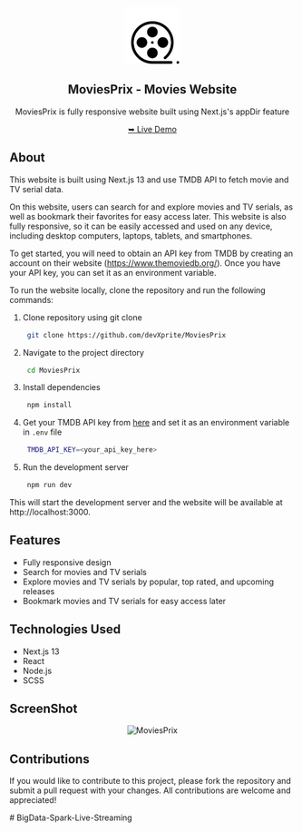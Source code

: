 <div align="center">
    <img src="./public/android-chrome-192x192.png" alt="MoviesPrix" width="100" />
  <h2>MoviesPrix - Movies Website</h2>
  <p>MoviesPrix is fully responsive website built using Next.js's appDir feature </p>
    <a href="https://moviesprix.netlify.app/" target="_blank">➥ Live Demo</a>
</div>

## About
This website is built using Next.js 13 and use TMDB API to fetch movie and TV serial data.

On this website, users can search for and explore movies and TV serials, as well as bookmark their favorites for easy access later. This website is also fully responsive, so it can be easily accessed and used on any device, including desktop computers, laptops, tablets, and smartphones.

To get started, you will need to obtain an API key from TMDB by creating an account on their website (https://www.themoviedb.org/). Once you have your API key, you can set it as an environment variable.

To run the website locally, clone the repository and run the following commands:

1. Clone repository using git clone
   ```bash
    git clone https://github.com/devXprite/MoviesPrix
    ```
2. Navigate to the project directory
   ```bash
    cd MoviesPrix
    ```
3. Install dependencies
   ```bash
    npm install
    ```
4. Get your TMDB API key from [here](https://www.themoviedb.org/) and set it as an environment variable in `.env` file
   ```bash
    TMDB_API_KEY=<your_api_key_here>
    ```
5. Run the development server
   ```bash
    npm run dev
    ```

This will start the development server and the website will be available at http://localhost:3000.

## Features
- Fully responsive design
- Search for movies and TV serials
- Explore movies and TV serials by popular, top rated, and upcoming releases
- Bookmark movies and TV serials for easy access later

## Technologies Used
- Next.js 13
- React
- Node.js
- SCSS

<h2>ScreenShot</h2>
<div align="center">
    <img src="./public/screenshot.png" alt="MoviesPrix" width="500" />
</div>

## Contributions
If you would like to contribute to this project, please fork the repository and submit a pull request with your changes. All contributions are welcome and appreciated! 


#   B i g D a t a - S p a r k - L i v e - S t r e a m i n g 
 
 